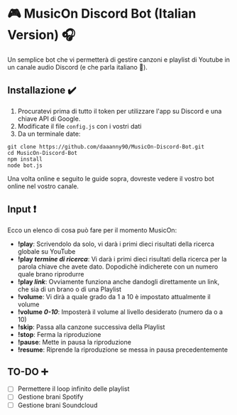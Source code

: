 # :video_game: MusicOn Discord Bot (Italian Version) :headphones:

Un semplice bot che vi permetterà di gestire canzoni e playlist di Youtube in un canale audio Discord (e che parla italiano :pizza:).

## Installazione :heavy_check_mark:

1. Procuratevi prima di tutto il token per utilizzare l'app su Discord e una chiave API di Google.
2. Modificate il file `config.js` con i vostri dati
3. Da un terminale date:

```
git clone https://github.com/daaanny90/MusicOn-Discord-Bot.git
cd MusicOn-Discord-Bot
npm install
node bot.js
```

Una volta online e seguito le guide sopra, dovreste vedere il vostro bot online nel vostro canale.

## Input :heavy_exclamation_mark:

Ecco un elenco di cosa può fare per il momento MusicOn:
- **!play**: Scrivendolo da solo, vi darà i primi dieci risultati della ricerca globale su YouTube
- **!play _termine di ricerca_**: Vi darà i primi dieci risultati della ricerca per la parola chiave che avete dato. Dopodichè indicherete con un numero quale brano riprodurre
- **!play _link_**: Ovviamente funziona anche dandogli direttamente un link, che sia di un brano o di una Playlist
- **!volume**: Vi dirà a quale grado da 1 a 10 è impostato attualmente il volume
- **!volume _0-10_**: Imposterà il volume al livello desiderato (numero da o a 10)
- **!skip**: Passa alla canzone successiva della Playlist
- **!stop**: Ferma la riproduzione
- **!pause**: Mette in pausa la riproduzione
- **!resume**: Riprende la riproduzione se messa in pausa precedentemente

## TO-DO :heavy_plus_sign:
- [ ] Permettere il loop infinito delle playlist
- [ ] Gestione brani Spotify
- [ ] Gestione brani Soundcloud
